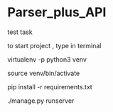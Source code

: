 # Parser_plus_API
test task

to start project , type in terminal

virtualenv -p python3 venv

source venv/bin/activate

pip install -r requirements.txt

./manage.py runserver
